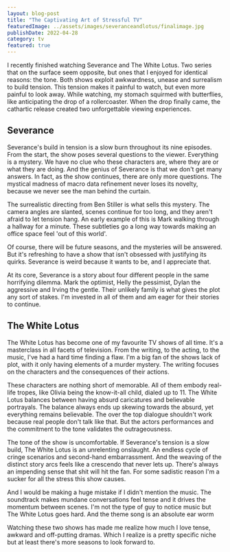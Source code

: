 ```yaml
---
layout: blog-post
title: "The Captivating Art of Stressful TV"
featuredImage: ../assets/images/severanceandlotus/finalimage.jpg
publishDate: 2022-04-28
category: tv
featured: true
---
```


I recently finished watching Severance and The White Lotus. Two series that on the surface seem opposite, but ones that I enjoyed for identical reasons: the tone. Both shows exploit awkwardness, unease and surrealism to build tension. This tension makes it painful to watch, but even more painful to look away. While watching, my stomach squirmed with butterflies, like anticipating the drop of a rollercoaster. When the drop finally came, the cathartic release created two unforgettable viewing experiences.

## Severance

Severance's build in tension is a slow burn throughout its nine episodes. From the start, the show poses several questions to the viewer. Everything is a mystery. We have no clue who these characters are, where they are or what they are doing. And the genius of Severance is that we don't get many answers. In fact, as the show continues, there are only more questions. The mystical madness of macro data refinement never loses its novelty, because we never see the man behind the curtain. 

The surrealistic directing from Ben Stiller is what sells this mystery. The camera angles are slanted, scenes continue for too long, and they aren't afraid to let tension hang. An early example of this is Mark walking through a hallway for a minute.  These subtleties go a long way towards making an office space feel 'out of this world'.

Of course, there will be future seasons, and the mysteries will be answered. But it's refreshing to have a show that isn't obsessed with justifying its quirks. Severance is weird because it wants to be, and I appreciate that.

At its core, Severance is a story about four different people in the same horrifying dilemma. Mark the optimist, Helly the pessimist, Dylan the aggressive and Irving the gentle. Their unlikely family is what gives the plot any sort of stakes. I'm invested in all of them and am eager for their stories to continue.

## The White Lotus

The White Lotus has become one of my favourite TV shows of all time. It's a masterclass in all facets of television. From the writing, to the acting, to the music, I've had a hard time finding a flaw. I'm a big fan of the shows lack of plot, with it only having elements of a murder mystery. The writing focuses on the characters and the consequences of their actions. 

These characters are nothing short of memorable. All of them embody real-life tropes, like Olivia being the know-it-all child, dialed up to 11. The White Lotus balances between having absurd caricatures and believable portrayals. The balance always ends up skewing towards the absurd, yet everything remains believable. The over the top dialogue shouldn't work because real people don't talk like that. But the actors performances and the commitment to the tone validates the outrageousness. 

The tone of the show is uncomfortable. If Severance's tension is a slow build, The White Lotus is an unrelenting onslaught. An endless cycle of cringe scenarios and second-hand embarrassment. And the weaving of the distinct story arcs feels like a crescendo that never lets up. There's always an impending sense that shit will hit the fan. For some sadistic reason I'm a sucker for all the stress this show causes.

And I would be making a huge mistake if I didn't mention the music. The soundtrack makes mundane conversations feel tense and it drives the momentum between scenes. I'm not the type of guy to notice music but The White Lotus goes hard. And the theme song is an absolute ear worm

Watching these two shows has made me realize how much I love tense, awkward and off-putting dramas. Which I realize is a pretty specific niche but at least there's more seasons to look forward to.